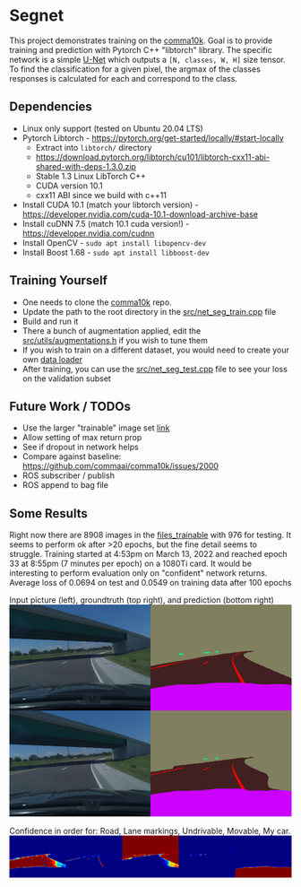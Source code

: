 # Segnet

This project demonstrates training on the [comma10k](https://github.com/commaai/comma10k).
Goal is to provide training and prediction with Pytorch C++ "libtorch" library.
The specific network is a simple [U-Net](https://arxiv.org/abs/1505.04597) which outputs a `[N, classes, W, H]` size tensor.
To find the classification for a given pixel, the argmax of the classes responses is calculated for each and correspond to the class.


## Dependencies

* Linux only support (tested on Ubuntu 20.04 LTS)
* Pytorch Libtorch - https://pytorch.org/get-started/locally/#start-locally
  * Extract into `libtorch/` directory
  * https://download.pytorch.org/libtorch/cu101/libtorch-cxx11-abi-shared-with-deps-1.3.0.zip
  * Stable 1.3 Linux LibTorch C++
  * CUDA version 10.1
  * cxx11 ABI since we build with c++11
* Install CUDA 10.1 (match your libtorch version) - https://developer.nvidia.com/cuda-10.1-download-archive-base
* Install cuDNN 7.5 (match 10.1 cuda version!) - https://developer.nvidia.com/cudnn
* Install OpenCV - `sudo apt install libopencv-dev`
* Install Boost 1.68 - `sudo apt install libboost-dev`



## Training Yourself

- One needs to clone the [comma10k](https://github.com/commaai/comma10k) repo.
- Update the path to the root directory in the [src/net_seg_train.cpp](src/net_seg_train.cpp) file
- Build and run it
- There a bunch of augmentation applied, edit the [src/utils/augmentations.h](src/utils/augmentations.h) if you wish to tune them
- If you wish to train on a different dataset, you would need to create your own [data loader](src/data/)
- After training, you can use the [src/net_seg_test.cpp](src/net_seg_test.cpp) file to see your loss on the validation subset


## Future Work / TODOs

- Use the larger "trainable" image set [link](https://docs.google.com/spreadsheets/d/1ZKqku0cAyWY0ELY5L2qsKYYYA2AMGbgAn4p53uoT3v8/edit#gid=0)
- Allow setting of max return prop
- See if dropout in network helps
- Compare against baseline: https://github.com/commaai/comma10k/issues/2000
- ROS subscriber / publish
- ROS append to bag file


## Some Results

Right now there are 8908 images in the [files_trainable](https://github.com/commaai/comma10k/blob/master/files_trainable) with 976 for testing.
It seems to perform ok after >20 epochs, but the fine detail seems to struggle.
Training started at 4:53pm on March 13, 2022 and reached epoch 33 at 8:55pm (7 minutes per epoch) on a 1080Ti card.
It would be interesting to perform evaluation only on "confident" network returns.
Average loss of 0.0694 on test and 0.0549 on training data after 100 epochs

Input picture (left), groundtruth (top right), and prediction (bottom right)
![](docs/example_pred.png)


Confidence in order for: Road, Lane markings, Undrivable, Movable, My car.
![](docs/example_probs.png)

